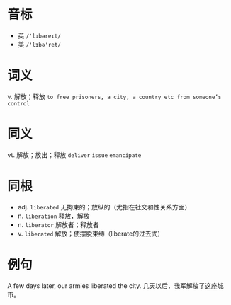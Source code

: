 # 音标

- 英 `/'lɪbəreɪt/`
- 美 `/'lɪbə'ret/`

# 词义

v. 解放；释放
`to free prisoners, a city, a country etc from someone’s control`

# 同义

vt. 解放；放出；释放
`deliver` `issue` `emancipate`

# 同根

- adj. `liberated` 无拘束的；放纵的（尤指在社交和性关系方面）
- n. `liberation` 释放，解放
- n. `liberator` 解放者；释放者
- v. `liberated` 解放；使摆脱束缚（liberate的过去式）

# 例句

A few days later, our armies liberated the city.
几天以后，我军解放了这座城市。


